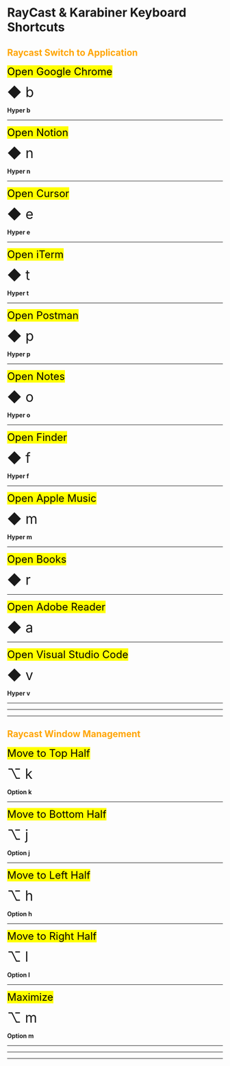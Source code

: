 # RayCast & Karabiner Keyboard Shortcuts

## <font color="orange">Raycast Switch to Application</font>

<font size="5"><mark>Open Google Chrome</mark></font>

<font size="6">◆ b</font>

**Hyper b**

---

<font size="5"><mark>Open Notion</mark></font>

<font size="6">◆ n</font>

**Hyper n**

---

<font size="5"><mark>Open Cursor</mark></font>

<font size="6">◆ e</font>

**Hyper e**

---

<font size="5"><mark>Open iTerm</mark></font>

<font size="6">◆ t</font>

**Hyper t**

---

<font size="5"><mark>Open Postman</mark></font>

<font size="6">◆ p</font>

**Hyper p**

---

<font size="5"><mark>Open Notes</mark></font>

<font size="6">◆ o</font>

**Hyper o**

---

<font size="5"><mark>Open Finder</mark></font>

<font size="6">◆ f</font>

**Hyper f**

---

<font size="5"><mark>Open Apple Music</mark></font>

<font size="6">◆ m</font>

**Hyper m**

---

<font size="5"><mark>Open Books</mark></font>

<font size="6">◆ r</font>

---

<font size="5"><mark>Open Adobe Reader</mark></font>

<font size="6">◆ a</font>

---

<font size="5"><mark>Open Visual Studio Code</mark></font>

<font size="6">◆ v</font>

**Hyper v**

---

---

---

## <font color="orange">Raycast Window Management</font>

<font size="5"><mark>Move to Top Half</mark></font>

<font size="6">⌥ k</font>

**Option k**

---

<font size="5"><mark>Move to Bottom Half</mark></font>

<font size="6">⌥ j</font>

**Option j**

---

<font size="5"><mark>Move to Left Half</mark></font>

<font size="6">⌥ h</font>

**Option h**

---

<font size="5"><mark>Move to Right Half</mark></font>

<font size="6">⌥ l</font>

**Option l**

---

<font size="5"><mark>Maximize</mark></font>

<font size="6">⌥ m</font>

**Option m**

---

---

---
